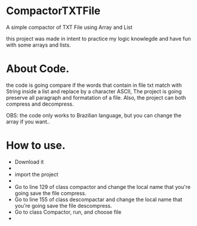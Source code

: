 # CompactorTXTFile

A simple compactor of TXT File using Array and List

this project was made in intent to practice my logic knowlegde and have fun with some arrays and lists. 

# About Code.
the code is going compare if the words that contain in file txt match with String inside a list and replace by a character ASCII,
The project is going preserve all paragraph and formatation of a file.
Also, the project can both compress and decompress.

OBS: the code only works to Brazilian language, but you can change the array if you want..

# How to use.
<ul>
  <li> Download it<li>
  <li> import the project <li> 
  <li> Go to line 129 of class compactor and change the local name that you're going save the file compress.<l1>
  <li> Go to line 155 of class descompactar and change the local name that you're going save the file descompress.<l1>
  <li> Go to class Compactor, run, and choose file <li>
  
